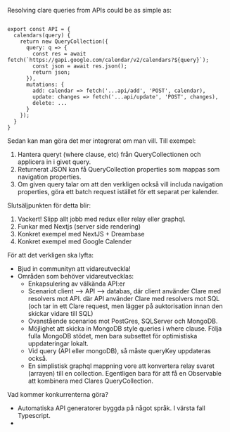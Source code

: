 
Resolving clare queries from APIs could be as simple as:

```tsx

export const API = {
  calendars(query) {
    return new QueryCollection({
      query: q => {
        const res = await fetch(`https://gapi.google.com/calendar/v2/calendars?${query}`);
        const json = await res.json();
        return json;
      }),
      mutations: {
        add: calendar => fetch('...api/add', 'POST', calendar),
        update: changes => fetch('...api/update', 'POST', changes),
        delete: ...
      }
    });
  }
}

```

Sedan kan man göra det mer integrerat om man vill. Till exempel:
1. Hantera queryt (where clause, etc) från QueryCollectionen och applicera in i givet query.
2. Returnerat JSON kan få QueryCollection properties som mappas som navigation properties.
3. Om given query talar om att den verkligen också vill includa navigation properties, göra ett batch
   request istället för ett separat per kalender.

Slutsäljpunkten för detta blir:
1. Vackert! Slipp allt jobb med redux eller relay eller graphql.
2. Funkar med Nextjs (server side rendering)
3. Konkret exempel med NextJS + Dreambase
4. Konkret exempel med Google Calender

För att det verkligen ska lyfta:

* Bjud in communityn att vidareutveckla!
* Områden som behöver vidareutvecklas:
  * Enkapsulering av välkända API:er
  * Scenariot client --> API --> databas,
      där client använder Clare med resolvers mot API.
      där API använder Clare med resolvers mot SQL (och tar in ett Clare request, men 
      lägger på auktorisation innan den skickar vidare till SQL)
  * Ovanstående scenarios mot PostGres, SQLServer och MongoDB.
  * Möjlighet att skicka in MongoDB style queries i where clause. Följa fulla MongoDB stödet,
    men bara subsettet för optimistiska uppdateringar lokalt.
  * Vid query (API eller mongoDB), så måste queryKey uppdateras också.
  * En simplistisk graphql mappning vore att konvertera relay svaret (arrayen) till en collection.
    Egentligen bara för att få en Observable att kombinera med Clares QueryCollection.

Vad kommer konkurrenterna göra?
* Automatiska API generatorer byggda på något språk. I värsta fall Typescript.
* 